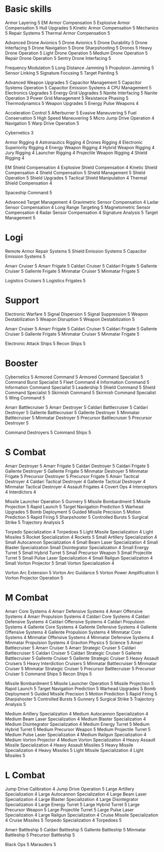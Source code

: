# Basic skills

Armor Layering 5
EM Armor Compensation 5
Explosive Armor Compensation 5
Hull Upgrades 5
Kinetic Armor Compensation 5
Mechanics 5
Repair Systems 5
Thermal Armor Compensation 5

Advanced Drone Avionics 5
Drone Avionics 5
Drone Durability 5
Drone Interfacing 5
Drone Navigation 5
Drone Sharpshooting 5
Drones 5
Heavy Drone Operation 5
Light Drone Operation 5
Medium Drone Operation 5
Repair Drone Operation 5
Sentry Drone Interfacing 5

Frequency Modulation 5
Long Distance Jamming 5
Propulsion Jamming 5
Sensor Linking 5
Signature Focusing 5
Target Painting 5

Advanced Weapon Upgrades 5
Capacitor Management 5
Capacitor Systems Operation 5
Capacitor Emission Systems 4
CPU Management 5
Electronics Upgrades 5
Energy Grid Upgrades 5
Nanite Interfacing 5
Nanite Operation 3
Power Grid Management 5
Resistance Phasing 5
Thermodynamics 5
Weapon Upgrades 5
Energy Pulse Weapons 4

Acceleration Control 5
Afterburner 5
Evasive Maneuvering 5
Fuel Conservation 5
High Speed Maneuvering 5
Micro Jump Drive Operation 4
Navigation 5
Warp Drive Operation 5

Cybernetics 3

Armor Rigging 4
Astronautics Rigging 4
Drones Rigging 4
Electronic Superiority Rigging 4
Energy Weapon Rigging 4
Hybrid Weapon Rigging 4
Jury Rigging 4
Launcher Rigging 4
Projectile Weapon Rigging 4
Shield Rigging 4

EM Shield Compensation 4
Explosive Shield Compensation 4
Kinetic Shield Compensation 4
Shield Compensation 5
Shield Management 5
Shield Operation 5
Shield Upgrades 5
Tactical Shield Manipulation 4
Thermal Shield Compensation 4

Spaceship Command 5

Advanced Target Management 4
Gravimetric Sensor Compensation 4
Ladar Sensor Compensation 4
Long Range Targeting 5
Magnetometric Sensor Compensation 4
Radar Sensor Compensation 4
Signature Analysis 5
Target Management 5

# Logi

Remote Armor Repair Systems 5
Shield Emission Systems 5
Capacitor Emission Systems 5

Amarr Cruiser 5
Amarr Frigate 5
Caldari Cruiser 5
Caldari Frigate 5
Gallente Cruiser 5
Gallente Frigate 5
Minmatar Cruiser 5
Minmatar Frigate 5

Logistics Cruisers 5
Logistics Frigates 5

# Support

Electronic Warfare 5
Signal Dispersion 5
Signal Suppression 5
Weapon Destabilization 5
Weapon Disruption 5
Weapon Destabilization 5

Amarr Cruiser 5
Amarr Frigate 5
Caldari Cruiser 5
Caldari Frigate 5
Gallente Cruiser 5
Gallente Frigate 5
Minmatar Cruiser 5
Minmatar Frigate 5

Electronic Attack Ships 5
Recon Ships 5

# Booster

Cybernetics 5
Armored Command 5
Armored Command Specialist 5
Command Burst Specialist 5
Fleet Command 4
Information Command 5
Information Command Specialist 5
Leadership 5
Shield Command 5
Shield Command Specialist 5
Skirmish Command 5
Skirmish Command Specialist 5
Wing Command 5

Amarr Battlecruiser 5
Amarr Destroyer 5
Caldari Battlecruiser 5
Caldari Destroyer 5
Gallente Battlecruiser 5
Gallente Destroyer 5
Minmatar Battlecruiser 5
Minmatar Destroyer 5
Precursor Battlecruiser 5
Precursor Destroyer 5

Command Destroyers 5
Command Ships 5

# S Combat

Amarr Destroyer 5
Amarr Frigate 5
Caldari Destroyer 5
Caldari Frigate 5
Gallente Destroyer 5
Gallente Frigate 5
Minmatar Destroyer 5
Minmatar Frigate 5
Precursor Destroyer 5
Precursor Frigate 5
Amarr Tactical Destroyer 4
Caldari Tactical Destroyer 4
Gallente Tactical Destroyer 4
Minmatar Tactical Destroyer 4
Assault Frigates 4
Covert Ops 4
Interceptors 4
Interdictors 4

Missile Launcher Operation 5
Gunnery 5
Missile Bombardment 5
Missile Projection 5
Rapid Launch 5
Target Navigation Prediction 5
Warhead Upgrades 5
Bomb Deployment 5
Guided Missile Precision 5
Motion Prediction 5
Rapid Firing 5
Sharpshooter 5
Controlled Bursts 5
Surgical Strike 5
Trajectory Analysis 5

Torpedo Specialization 4
Torpedoes 5
Light Missile Specialization 4
Light Missiles 5
Rocket Specialization 4
Rockets 5
Small Artillery Specialization 4
Small Autocannon Specialization 4
Small Beam Laser Specialization 4
Small Blaster Specialization
Small Disintegrator Specialization 4
Small Energy Turret 5
Small Hybrid Turret 5
Small Precursor Weapon 5
Small Projectile Turret 5
Small Pulse Laser Specialization 4
Small Railgun Specialization 4
Small Vorton Projector 5
Small Vorton Specialization 4

Vorton Arc Extension 5
Vorton Arc Guidance 5
Vorton Power Amplification 5
Vorton Projector Operation 5

# M Combat

Amarr Core Systems 4
Amarr Defensive Systems 4
Amarr Offensive Systems 4
Amarr Propulsion Systems 4
Caldari Core Systems 4
Caldari Defensive Systems 4
Caldari Offensive Systems 4
Caldari Propulsion Systems 4
Gallente Core Systems 4
Gallente Defensive Systems 4
Gallente Offensive Systems 4
Gallente Propulsion Systems 4
Minmatar Core Systems 4
Minmatar Offensive Systems 4
Minmatar Defensive Systems 4
Minmatar Propulsion Systems 4
Graviton Physics 5
Science 5
Amarr Battlecruiser 5
Amarr Cruiser 5
Amarr Strategic Cruiser 5
Caldari Battlecruiser 5
Caldari Cruiser 5
Caldari Strategic Cruiser 5
Gallente Battlecruiser 5
Gallente Cruiser 5
Gallente Strategic Cruiser 5
Heavy Assault Cruisers 5
Heavy Interdiction Cruisers 5
Minmatar Battlecruiser 5
Minmatar Cruiser 5
Minmatar Strategic Cruiser 5
Precursor Battlecruiser 5
Precursor Cruiser 5
Command Ships 5
Recon Ships 5

Missile Bombardment 5
Missile Launcher Operation 5
Missile Projection 5
Rapid Launch 5
Target Navigation Prediction 5
Warhead Upgrades 5
Bomb Deployment 5
Guided Missile Precision 5
Motion Prediction 5
Rapid Firing 5
Sharpshooter 5
Controlled Bursts 5
Gunnery 5
Surgical Strike 5
Trajectory Analysis 5

Medium Artillery Specialization 4
Medium Autocannon Specialization 4
Medium Beam Laser Specialization 4
Medium Blaster Specialization 4
Medium Disintegrator Specialization 4
Medium Energy Turret 5
Medium Hybrid Turret 5
Medium Precursor Weapon 5
Medium Projectile Turret 5
Medium Pulse Laser Specialization 4
Medium Railgun Specialization 4
Medium Vorton Projector 4
Medium Vorton Specialization 4
Heavy Assault Missile Specialization 4
Heavy Assault Missiles 5
Heavy Missile Specialization 4
Heavy Missiles 5
Light Missile Specialization 4
Light Missiles 5

# L Combat

Jump Drive Calibration 4
Jump Drive Operation 5
Large Artillery Specialization 4
Large Autocannon Specialization 4
Large Beam Laser Specialization 4
Large Blaster Specialization 4
Large Disintegrator Specialization 4
Large Energy Turret 5
Large Hybrid Turret 5
Large Precursor Weapon 5
Large Projectile Turret 5
Large Pulse Laser Specialization 4
Large Railgun Specialization 4
Cruise Missile Specialization 4
Cruise Missiles 5
Torpedo Specialization 4
Torpedoes 5

Amarr Battleship 5
Caldari Battleship 5
Gallente Battleship 5
Minmatar Battleship 5
Precursor Battleship 5

Black Ops 5
Marauders 5
